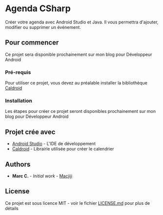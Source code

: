 # Agenda CSharp

Créer votre agenda avec Android Studio et Java. Il vous permettra d'ajouter, modifier ou supprimer un événement.

## Pour commencer

Ce projet sera disponible prochainement sur mon blog pour Développeur Android

### Pré-requis

Pour utiliser ce projet, vous devez au préalable installer la bibliothèque [Caldroid](https://github.com/roomorama/Caldroid)

### Installation

Les étapes pour créer ce projet seront disponibles prochainement sur mon blog pour Développeur Android


## Projet crée avec

* [Android Studio](https://developer.android.com/studio/index.html) - L'IDE de développement
* [Caldroid](https://github.com/roomorama/Caldroid) - Librairie utilisée pour créer le calendrier

## Authors

* **Marc C.** - *Initial work* - [Macjiji](https://github.com/Macjiji)


## License

Ce projet est sous licence MIT - voir le fichier [LICENSE.md](LICENSE.md) pour plus de détails


